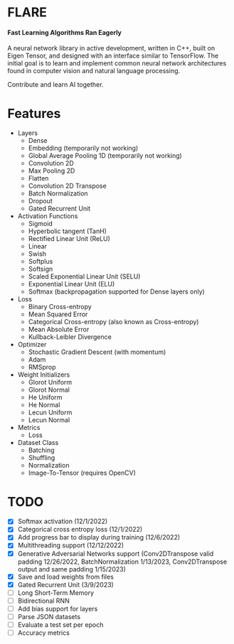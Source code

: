 # FLARE
#### Fast Learning Algorithms Ran Eagerly

A neural network library in active development, written in C++, built on Eigen Tensor, and designed
with an interface similar to TensorFlow. The initial goal is to learn and  implement common neural network
architectures found in computer vision and natural language processing.

Contribute and learn AI together.

# Features
- Layers 
  - Dense
  - Embedding (temporarily not working)
  - Global Average Pooling 1D (temporarily not working)
  - Convolution 2D
  - Max Pooling 2D
  - Flatten
  - Convolution 2D Transpose
  - Batch Normalization
  - Dropout
  - Gated Recurrent Unit
- Activation Functions
  - Sigmoid
  - Hyperbolic tangent (TanH)
  - Rectified Linear Unit (ReLU)
  - Linear
  - Swish
  - Softplus
  - Softsign
  - Scaled Exponential Linear Unit (SELU)
  - Exponential Linear Unit (ELU)
  - Softmax (backpropagation supported for Dense layers only)
- Loss
  - Binary Cross-entropy
  - Mean Squared Error
  - Categorical Cross-entropy (also known as Cross-entropy)
  - Mean Absolute Error
  - Kullback-Leibler Divergence
- Optimizer
  - Stochastic Gradient Descent (with momentum)
  - Adam  
  - RMSprop
- Weight Initializers
  - Glorot Uniform
  - Glorot Normal
  - He Uniform
  - He Normal
  - Lecun Uniform
  - Lecun Normal
- Metrics
  - Loss
- Dataset Class
  - Batching
  - Shuffling
  - Normalization
  - Image-To-Tensor (requires OpenCV)


# TODO
- [x] Softmax activation (12/1/2022)
- [x] Categorical cross entropy loss (12/1/2022)
- [x] Add progress bar to display during training (12/6/2022)
- [x] Multithreading support (12/12/2022)
- [x] Generative Adversarial Networks support (Conv2DTranspose valid padding 12/26/2022, BatchNormalization 1/13/2023, Conv2DTranspose output and same padding 1/15/2023)
- [x] Save and load weights from files
- [x] Gated Recurrent Unit (3/9/2023)
- [ ] Long Short-Term Memory
- [ ] Bidirectional RNN
- [ ] Add bias support for layers
- [ ] Parse JSON datasets
- [ ] Evaluate a test set per epoch
- [ ] Accuracy metrics
